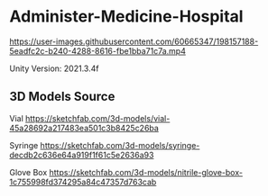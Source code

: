 # Administer-Medicine-Hospital



https://user-images.githubusercontent.com/60665347/198157188-5eadfc2c-b240-4288-8616-fbe1bba71c7a.mp4


 
Unity Version: 2021.3.4f

## 3D Models Source

Vial https://sketchfab.com/3d-models/vial-45a28692a217483ea501c3b8425c26ba

Syringe https://sketchfab.com/3d-models/syringe-decdb2c636e64a919f1f61c5e2636a93

Glove Box https://sketchfab.com/3d-models/nitrile-glove-box-1c755998fd374295a84c47357d763cab
